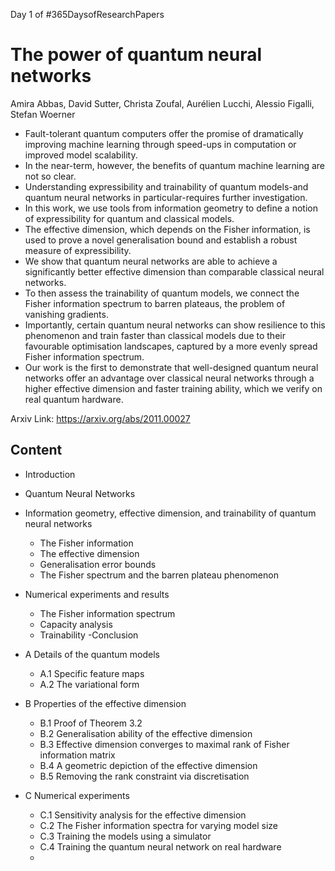 Day 1 of #365DaysofResearchPapers

# The power of quantum neural networks
Amira Abbas, David Sutter, Christa Zoufal, Aurélien Lucchi, Alessio Figalli, Stefan Woerner

* Fault-tolerant quantum computers offer the promise of dramatically improving machine learning through speed-ups in computation or improved model scalability. 
* In the near-term, however, the benefits of quantum machine learning are not so clear. 
* Understanding expressibility and trainability of quantum models-and quantum neural networks in particular-requires further investigation.
* In this work, we use tools from information geometry to define a notion of expressibility for quantum and classical models.
* The effective dimension, which depends on the Fisher information, is used to prove a novel generalisation bound and establish a robust measure of expressibility.
* We show that quantum neural networks are able to achieve a significantly better effective dimension than comparable classical neural networks.
* To then assess the trainability of quantum models, we connect the Fisher information spectrum to barren plateaus, the problem of vanishing gradients.
* Importantly, certain quantum neural networks can show resilience to this phenomenon and train faster than classical models due to their favourable optimisation landscapes, captured by a more evenly spread Fisher information spectrum.
* Our work is the first to demonstrate that well-designed quantum neural networks offer an advantage over classical neural networks through a higher effective dimension and faster training ability, which we verify on real quantum hardware.

Arxiv Link: https://arxiv.org/abs/2011.00027

## Content 

- Introduction
- Quantum Neural Networks
- Information geometry, effective dimension, and trainability of quantum neural networks
  - The Fisher information
  - The effective dimension
  - Generalisation error bounds
  - The Fisher spectrum and the barren plateau phenomenon
- Numerical experiments and results
  - The Fisher information spectrum
  - Capacity analysis
  - Trainability
-Conclusion

- A Details of the quantum models
  - A.1 Specific feature maps
  - A.2 The variational form
- B Properties of the effective dimension
  - B.1 Proof of Theorem 3.2
  - B.2 Generalisation ability of the effective dimension
  - B.3 Effective dimension converges to maximal rank of Fisher information matrix
  - B.4 A geometric depiction of the effective dimension
  - B.5 Removing the rank constraint via discretisation
- C Numerical experiments
  - C.1 Sensitivity analysis for the effective dimension
  - C.2 The Fisher information spectra for varying model size
  - C.3 Training the models using a simulator
  - C.4 Training the quantum neural network on real hardware
  - 












